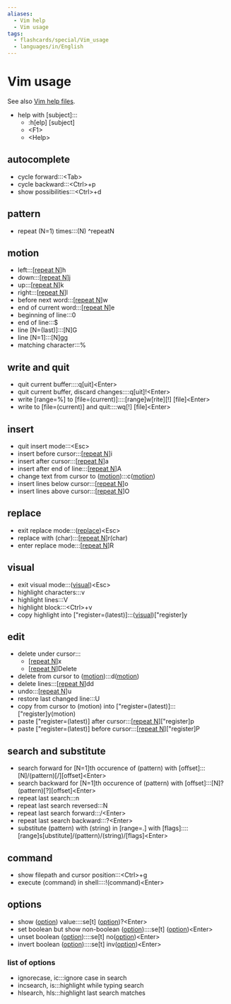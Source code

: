 ```yaml
---
aliases:
  - Vim help
  - Vim usage
tags:
  - flashcards/special/Vim_usage
  - languages/in/English
---
```


# Vim usage

See also [Vim help files](https://vimhelp.org/).

- help with \[subject\]:::<ul><li>:h[elp] [subject]</li><li>&lt;F1&gt;</li><li>&lt;Help&gt;</li></ul>

## autocomplete

- cycle forward:::\<Tab\>
- cycle backward:::\<Ctrl\>+p
- show possibilities:::\<Ctrl\>+d

## pattern

- repeat (N=1) times:::(N) <a id="^repeatN"></a>^repeatN

## motion

- left:::\[[repeat N](#^repeatN)\]h
- down:::\[[repeat N](#^repeatN)\]j
- up:::\[[repeat N](#^repeatN)\]k
- right:::\[[repeat N](#^repeatN)\]l
- before next word:::\[[repeat N](#^repeatN)\]w
- end of current word:::\[[repeat N](#^repeatN)\]e
- beginning of line:::0
- end of line:::$
- line \[N=(last)\]:::\[N\]G
- line \[N=1\]:::\[N\]gg
- matching character:::%

## write and quit

- quit current buffer::::q\[uit\]\<Enter\>
- quit current buffer, discard changes::::q\[uit\]!\<Enter\>
- write \[range=%\] to \[file=(current)\]::::\[range\]w\[rite\]\[!\] \[file\]\<Enter\>
- write to \[file=(current)\] and quit::::wq[!] \[file\]\<Enter\>

## insert

- quit insert mode:::\<Esc\>
- insert before cursor:::\[[repeat N](#^repeatN)\]i
- insert after cursor:::\[[repeat N](#^repeatN)\]a
- insert after end of line:::\[[repeat N](#^repeatN)\]A
- change text from cursor to ([motion](#motion)):::c([motion](#motion))
- insert lines below cursor:::\[[repeat N](#^repeatN)\]o
- insert lines above cursor:::\[[repeat N](#^repeatN)\]O

## replace

- exit replace mode:::([replace](#replace))\<Esc\>
- replace with (char):::\[[repeat N](#^repeatN)\]r(char)
- enter replace mode:::\[[repeat N](#^repeatN)\]R

## visual

- exit visual mode:::([visual](#visual))\<Esc\>
- highlight characters:::v
- highlight lines:::V
- highlight block:::\<Ctrl\>+v
- copy highlight into \["register=(latest)\]:::([visual](#visual))\["register\]y

## edit

- delete under cursor:::<ul><li>\[[repeat N](#^repeatN)\]x</li><li>\[[repeat N](#^repeatN)\]Delete</li></ul>
- delete from cursor to ([motion](#motion)):::d([motion](#motion))
- delete lines:::\[[repeat N](#^repeatN)\]dd
- undo:::\[[repeat N](#^repeatN)\]u
- restore last changed line:::U
- copy from cursor to (motion) into \["register=(latest)\]:::\["register\]y(motion)
- paste \["register=(latest)\] after cursor:::\[[repeat N](#^repeatN)\]\["register\]p
- paste \["register=(latest)\] before cursor:::\[[repeat N](#^repeatN)\]\["register\]P

## search and substitute

- search forward for \[N=1\]th occurence of (pattern) with \[offset\]:::\[N\]/(pattern)\[/\]\[offset\]\<Enter\>
- search backward for \[N=1\]th occurence of (pattern) with \[offset\]:::\[N\]?(pattern)\[?\]\[offset\]\<Enter\>
- repeat last search:::n
- repeat last search reversed:::N
- repeat last search forward:::/\<Enter\>
- repeat last search backward:::?\<Enter\>
- substitute (pattern) with (string) in \[range=.\] with \[flags\]::::\[range\]s\[ubstitute\]/(pattern)/(string)/\[flags\]\<Enter\>

## command

- show filepath and cursor position:::\<Ctrl\>+g
- execute (command) in shell::::!(command)\<Enter\>

## options

- show ([option](#list%20of%20options)) value::::se\[t\] ([option](#list%20of%20options))?\<Enter\>
- set boolean but show non-boolean ([option](#list%20of%20options))::::se\[t\] ([option](#list%20of%20options))\<Enter\>
- unset boolean ([option](#list%20of%20options))::::se\[t\] no([option](#list%20of%20options))\<Enter\>
- invert boolean ([option](#list%20of%20options))::::se\[t\] inv([option](#list%20of%20options))\<Enter\>

### list of options

- ignorecase, ic:::ignore case in search
- incsearch, is:::highlight while typing search
- hlsearch, hls:::highlight last search matches
